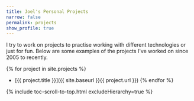 ```yaml
---
title: Joel's Personal Projects
narrow: false
permalink: projects
show_profile: true
---
```


I try to work on projects to practise working with different technologies or just for fun. Below are some examples of the projects I've worked on since 2005 to recently.

{% for project in site.projects %}
- [{{ project.title }}]({{ site.baseurl }}{{ project.url }})
{% endfor %}

{% include toc-scroll-to-top.html excludeHierarchy=true %}